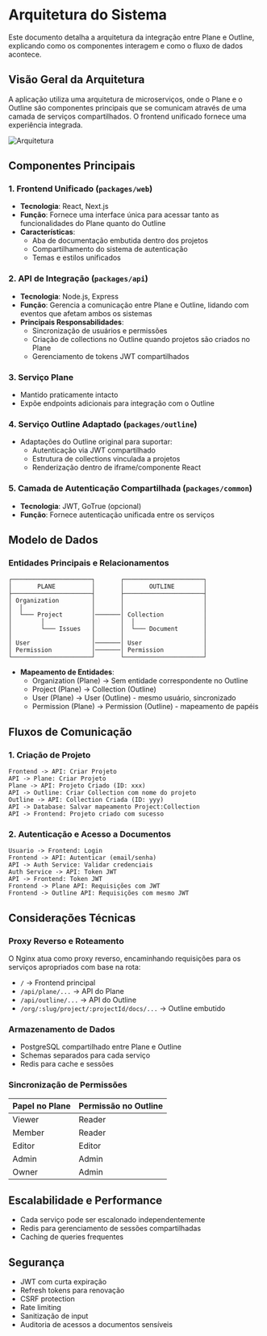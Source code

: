 # Arquitetura do Sistema

Este documento detalha a arquitetura da integração entre Plane e Outline, explicando como os componentes interagem e como o fluxo de dados acontece.

## Visão Geral da Arquitetura

A aplicação utiliza uma arquitetura de microserviços, onde o Plane e o Outline são componentes principais que se comunicam através de uma camada de serviços compartilhados. O frontend unificado fornece uma experiência integrada.

![Arquitetura](./images/architecture.png)

## Componentes Principais

### 1. Frontend Unificado (`packages/web`)

- **Tecnologia**: React, Next.js
- **Função**: Fornece uma interface única para acessar tanto as funcionalidades do Plane quanto do Outline
- **Características**:
  - Aba de documentação embutida dentro dos projetos
  - Compartilhamento do sistema de autenticação
  - Temas e estilos unificados

### 2. API de Integração (`packages/api`)

- **Tecnologia**: Node.js, Express
- **Função**: Gerencia a comunicação entre Plane e Outline, lidando com eventos que afetam ambos os sistemas
- **Principais Responsabilidades**:
  - Sincronização de usuários e permissões
  - Criação de collections no Outline quando projetos são criados no Plane
  - Gerenciamento de tokens JWT compartilhados

### 3. Serviço Plane

- Mantido praticamente intacto
- Expõe endpoints adicionais para integração com o Outline

### 4. Serviço Outline Adaptado (`packages/outline`)

- Adaptações do Outline original para suportar:
  - Autenticação via JWT compartilhado
  - Estrutura de collections vinculada a projetos
  - Renderização dentro de iframe/componente React

### 5. Camada de Autenticação Compartilhada (`packages/common`)

- **Tecnologia**: JWT, GoTrue (opcional)
- **Função**: Fornece autenticação unificada entre os serviços

## Modelo de Dados

### Entidades Principais e Relacionamentos

```
┌──────────────────────┐       ┌──────────────────────┐
│       PLANE          │       │       OUTLINE        │
├──────────────────────┤       ├──────────────────────┤
│ Organization         │       │                      │
│  │                   │       │                      │
│  └─── Project        │───────│ Collection           │
│        │             │       │  │                   │
│        └─── Issues   │       │  └─── Document       │
│                      │       │                      │
│ User                 │───────│ User                 │
│ Permission           │───────│ Permission           │
└──────────────────────┘       └──────────────────────┘
```

- **Mapeamento de Entidades**:
  - Organization (Plane) → Sem entidade correspondente no Outline
  - Project (Plane) → Collection (Outline)
  - User (Plane) → User (Outline) - mesmo usuário, sincronizado
  - Permission (Plane) → Permission (Outline) - mapeamento de papéis

## Fluxos de Comunicação

### 1. Criação de Projeto

```sequence
Frontend -> API: Criar Projeto
API -> Plane: Criar Projeto
Plane -> API: Projeto Criado (ID: xxx)
API -> Outline: Criar Collection com nome do projeto
Outline -> API: Collection Criada (ID: yyy)
API -> Database: Salvar mapeamento Project:Collection
API -> Frontend: Projeto criado com sucesso
```

### 2. Autenticação e Acesso a Documentos

```sequence
Usuario -> Frontend: Login
Frontend -> API: Autenticar (email/senha)
API -> Auth Service: Validar credenciais
Auth Service -> API: Token JWT
API -> Frontend: Token JWT
Frontend -> Plane API: Requisições com JWT
Frontend -> Outline API: Requisições com mesmo JWT
```

## Considerações Técnicas

### Proxy Reverso e Roteamento

O Nginx atua como proxy reverso, encaminhando requisições para os serviços apropriados com base na rota:

- `/` → Frontend principal
- `/api/plane/...` → API do Plane
- `/api/outline/...` → API do Outline
- `/org/:slug/project/:projectId/docs/...` → Outline embutido

### Armazenamento de Dados

- PostgreSQL compartilhado entre Plane e Outline
- Schemas separados para cada serviço
- Redis para cache e sessões

### Sincronização de Permissões

| Papel no Plane | Permissão no Outline |
|----------------|----------------------|
| Viewer         | Reader               |
| Member         | Reader               |
| Editor         | Editor               |
| Admin          | Admin                |
| Owner          | Admin                |

## Escalabilidade e Performance

- Cada serviço pode ser escalonado independentemente
- Redis para gerenciamento de sessões compartilhadas
- Caching de queries frequentes

## Segurança

- JWT com curta expiração
- Refresh tokens para renovação
- CSRF protection
- Rate limiting
- Sanitização de input
- Auditoria de acessos a documentos sensíveis 